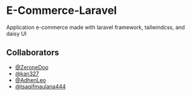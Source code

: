 
# E-Commerce-Laravel

Application e-commerce made with laravel framework, tailwindcss, and daisy UI





## Collaborators

- [@ZeroneDoo](https://www.github.com/ZeroneDoo)
- [@kan327](https://www.github.com/kan327)
- [@AdhenLeo](https://www.github.com/AdhenLeo)
- [@tsaqifmaulana444](https://www.github.com/tsaqifmaulana444)

